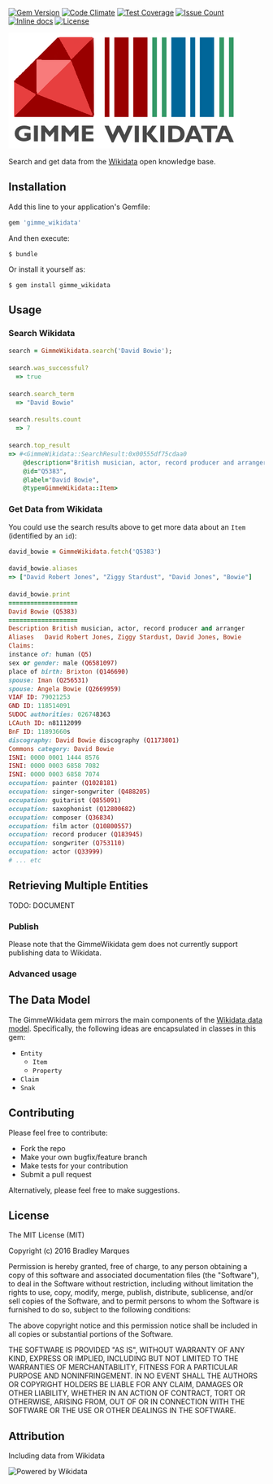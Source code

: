 [![Gem Version](http://img.shields.io/gem/v/gimme_wikidata.svg?style=flat-square)](https://rubygems.org/gems/gimme_wikidata)
[![Code Climate](https://codeclimate.com/github/bradleymarques/gimme_wikidata/badges/gpa.svg)](https://codeclimate.com/github/bradleymarques/gimme_wikidata)
[![Test Coverage](https://codeclimate.com/github/bradleymarques/gimme_wikidata/badges/coverage.svg)](https://codeclimate.com/github/bradleymarques/gimme_wikidata/coverage)
[![Issue Count](https://codeclimate.com/github/bradleymarques/gimme_wikidata/badges/issue_count.svg)](https://codeclimate.com/github/bradleymarques/gimme_wikidata)
[![Inline docs](http://inch-ci.org/github/bradleymarques/gimme_wikidata.svg?branch=master)](http://inch-ci.org/github/bradleymarques/gimme_wikidata)
[![License](http://img.shields.io/:license-mit-blue.svg?style=flat-square)](http://bradleymarques.mit-license.org)

![GimmeWikidata](https://raw.githubusercontent.com/bradleymarques/gimme_wikidata/master/img/gimme_wikidata_logo.png "GimmeWikidata")

Search and get data from the [Wikidata](https://www.wikidata.org/wiki/Wikidata:Main_Page) open knowledge base.

## Installation

Add this line to your application's Gemfile:

```ruby
gem 'gimme_wikidata'
```

And then execute:

    $ bundle

Or install it yourself as:

    $ gem install gimme_wikidata

## Usage

### Search Wikidata

```ruby
search = GimmeWikidata.search('David Bowie');

search.was_successful?
  => true

search.search_term
  => "David Bowie"

search.results.count
  => 7

search.top_result
=> #<GimmeWikidata::SearchResult:0x00555df75cdaa0
    @description="British musician, actor, record producer and arranger",
    @id="Q5383",
    @label="David Bowie",
    @type=GimmeWikidata::Item>
```

### Get Data from Wikidata

You could use the search results above to get more data about an `Item` (identified by an `id`):

```ruby
david_bowie = GimmeWikidata.fetch('Q5383')

david_bowie.aliases
=> ["David Robert Jones", "Ziggy Stardust", "David Jones", "Bowie"]

david_bowie.print
===================
David Bowie (Q5383)
===================
Description British musician, actor, record producer and arranger
Aliases   David Robert Jones, Ziggy Stardust, David Jones, Bowie
Claims:
instance of: human (Q5)
sex or gender: male (Q6581097)
place of birth: Brixton (Q146690)
spouse: Iman (Q256531)
spouse: Angela Bowie (Q2669959)
VIAF ID: 79021253
GND ID: 118514091
SUDOC authorities: 026748363
LCAuth ID: n81112099
BnF ID: 11893660s
discography: David Bowie discography (Q1173801)
Commons category: David Bowie
ISNI: 0000 0001 1444 8576
ISNI: 0000 0003 6858 7082
ISNI: 0000 0003 6858 7074
occupation: painter (Q1028181)
occupation: singer-songwriter (Q488205)
occupation: guitarist (Q855091)
occupation: saxophonist (Q12800682)
occupation: composer (Q36834)
occupation: film actor (Q10800557)
occupation: record producer (Q183945)
occupation: songwriter (Q753110)
occupation: actor (Q33999)
# ... etc

```

## Retrieving Multiple Entities

TODO: DOCUMENT

### Publish

Please note that the GimmeWikidata gem does not currently support publishing data to Wikidata.

### Advanced usage

## The Data Model

The GimmeWikidata gem mirrors the main components of the [Wikidata data model](https://www.mediawiki.org/wiki/Wikibase/DataModel/Primer).  Specifically, the following ideas are encapsulated in classes in this gem:

+ `Entity`
  + `Item`
  + `Property`
+ `Claim`
+ `Snak`

## Contributing

Please feel free to contribute:

+ Fork the repo
+ Make your own bugfix/feature branch
+ Make tests for your contribution
+ Submit a pull request

Alternatively, please feel free to make suggestions.

## License

The MIT License (MIT)

Copyright (c) 2016 Bradley Marques

Permission is hereby granted, free of charge, to any person obtaining a copy of this software and associated documentation files (the "Software"), to deal in the Software without restriction, including without limitation the rights to use, copy, modify, merge, publish, distribute, sublicense, and/or sell copies of the Software, and to permit persons to whom the Software is furnished to do so, subject to the following conditions:

The above copyright notice and this permission notice shall be included in all copies or substantial portions of the Software.

THE SOFTWARE IS PROVIDED "AS IS", WITHOUT WARRANTY OF ANY KIND, EXPRESS OR IMPLIED, INCLUDING BUT NOT LIMITED TO THE WARRANTIES OF MERCHANTABILITY, FITNESS FOR A PARTICULAR PURPOSE AND NONINFRINGEMENT. IN NO EVENT SHALL THE AUTHORS OR COPYRIGHT HOLDERS BE LIABLE FOR ANY CLAIM, DAMAGES OR OTHER LIABILITY, WHETHER IN AN ACTION OF CONTRACT, TORT OR OTHERWISE, ARISING FROM, OUT OF OR IN CONNECTION WITH THE SOFTWARE OR THE USE OR OTHER DEALINGS IN THE SOFTWARE.

## Attribution

Including data from Wikidata

![Powered by Wikidata](https://upload.wikimedia.org/wikipedia/commons/thumb/a/ae/Wikidata_Stamp_Rec_Dark.svg/842px-Wikidata_Stamp_Rec_Dark.svg.png "Powered by Wikidata")